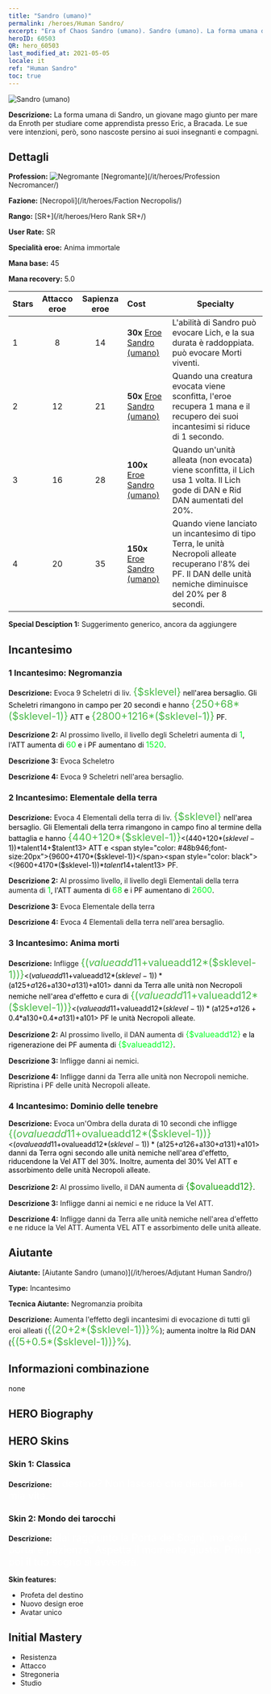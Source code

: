 ```yaml
---
title: "Sandro (umano)"
permalink: /heroes/Human Sandro/
excerpt: "Era of Chaos Sandro (umano). Sandro (umano). La forma umana di Sandro, un giovane mago giunto per mare da Enroth per studiare come apprendista presso Eric, a Bracada. Le sue vere intenzioni, però, sono nascoste persino ai suoi insegnanti e compagni."
heroID: 60503
QR: hero_60503
last_modified_at: 2021-05-05
locale: it
ref: "Human Sandro"
toc: true
---
```

  ![Sandro (umano)](/images/h/h_HumanSandro.jpg)

 **Descrizione:** La forma umana di Sandro, un giovane mago giunto per mare da Enroth per studiare come apprendista presso Eric, a Bracada. Le sue vere intenzioni, però, sono nascoste persino ai suoi insegnanti e compagni.
## Dettagli
 **Profession:** ![Negromante](/images/h/h_prof_6.png)  [Negromante](/it/heroes/Profession Necromancer/)

 **Fazione:** [Necropoli](/it/heroes/Faction Necropolis/)

 **Rango:** [SR+](/it/heroes/Hero Rank SR+/)

 **User Rate:** SR

 **Specialità eroe:** Anima immortale

 **Mana base:** 45

 **Mana recovery:** 5.0


  | Stars | Attacco eroe | Sapienza eroe | Cost |     Specialty     |
  |---------|:---------------:|:---------------:|:--|--------------------|
  |    1    | 8 | 14 | **30x** [Eroe Sandro (umano)](/ItemsIT/her_373/) | L'abilità <Negromanzia> di Sandro può evocare Lich, e la sua durata è raddoppiata. <Elementale della terra> può evocare Morti viventi. |
  |    2    | 12 | 21 | **50x** [Eroe Sandro (umano)](/ItemsIT/her_373/) | Quando una creatura evocata viene sconfitta, l'eroe recupera 1 mana e il recupero dei suoi incantesimi si riduce di 1 secondo. |
  |    3    | 16 | 28 | **100x** [Eroe Sandro (umano)](/ItemsIT/her_373/) | Quando un'unità alleata (non evocata) viene sconfitta, il Lich usa <Sacrificio> 1 volta. Il Lich gode di DAN e Rid DAN aumentati del 20%. |
  |    4    | 20 | 35 | **150x** [Eroe Sandro (umano)](/ItemsIT/her_373/) | Quando viene lanciato un incantesimo di tipo Terra, le unità Necropoli alleate recuperano l'8% dei PF. Il DAN delle unità nemiche diminuisce del 20% per 8 secondi. |

 **Special Desciption 1:** Suggerimento generico, ancora da aggiungere

## Incantesimo
### 1 Incantesimo: Negromanzia
 **Descrizione:** Evoca 9 Scheletri di liv. <span style="color: #48b946;font-size:20px">{$sklevel}</span><span style="color: black"> nell'area bersaglio. Gli Scheletri rimangono in campo per 20 secondi e hanno <span style="color: #48b946;font-size:20px">{250+68*($sklevel-1)}</span><span style="color: black"> ATT e <span style="color: #48b946;font-size:20px">{2800+1216*($sklevel-1)}</span><span style="color: black"> PF.

 **Descrizione 2:** Al prossimo livello, il livello degli Scheletri aumenta di <span style="color: #00ff22;font-size:16px">1</span><span style="color: black">, l'ATT aumenta di <span style="color: #00ff22;font-size:16px">60</span><span style="color: black"> e i PF aumentano di <span style="color: #00ff22;font-size:16px">1520</span><span style="color: black">.

 **Descrizione 3:** Evoca Scheletro

 **Descrizione 4:** Evoca 9 Scheletri nell'area bersaglio.

### 2 Incantesimo: Elementale della terra
 **Descrizione:** Evoca 4 Elementali della terra di liv. <span style="color: #48b946;font-size:20px">{$sklevel}</span><span style="color: black"> nell'area bersaglio. Gli Elementali della terra rimangono in campo fino al termine della battaglia e hanno <span style="color: #48b946;font-size:20px">{440+120*($sklevel-1)}</span><span style="color: black"><(440+120*($sklevel-1))*$talent14+$talent13> ATT e <span style="color: #48b946;font-size:20px">{9600+4170*($sklevel-1)}</span><span style="color: black"><(9600+4170*($sklevel-1))*$talent14+$talent13> PF.

 **Descrizione 2:** Al prossimo livello, il livello degli Elementali della terra aumenta di <span style="color: #00ff22;font-size:16px">1</span><span style="color: black">, l'ATT aumenta di <span style="color: #00ff22;font-size:16px">68</span><span style="color: black"> e i PF aumentano di <span style="color: #00ff22;font-size:16px">2600</span><span style="color: black">.

 **Descrizione 3:** Evoca Elementale della terra

 **Descrizione 4:** Evoca 4 Elementali della terra nell'area bersaglio.

### 3 Incantesimo: Anima morti
 **Descrizione:** Infligge <span style="color: #48b946;font-size:20px">{($valueadd11+$valueadd12*($sklevel-1))}</span><span style="color: black"><($valueadd11+$valueadd12*($sklevel-1))*($a125+$a126+$a130+$a131)+$a101> danni da Terra alle unità non Necropoli nemiche nell'area d'effetto e cura di <span style="color: #48b946;font-size:20px">{($valueadd11+$valueadd12*($sklevel-1))}</span><span style="color: black"><($valueadd11+$valueadd12*($sklevel-1))*($a125+$a126+0.4*$a130+0.4*$a131)+$a101> PF le unità Necropoli alleate.

 **Descrizione 2:** Al prossimo livello, il DAN aumenta di <span style="color: #00ff22;font-size:16px">{$valueadd12}</span><span style="color: black"> e la rigenerazione dei PF aumenta di <span style="color: #00ff22;font-size:16px">{$valueadd12}</span><span style="color: black">.

 **Descrizione 3:** Infligge danni ai nemici.

 **Descrizione 4:** Infligge danni da Terra alle unità non Necropoli nemiche. Ripristina i PF delle unità Necropoli alleate.

### 4 Incantesimo: Dominio delle tenebre
 **Descrizione:** Evoca un'Ombra della durata di 10 secondi che infligge <span style="color: #48b946;font-size:20px">{($ovalueadd11+$ovalueadd12*($sklevel-1))}</span><span style="color: black"><($ovalueadd11+$ovalueadd12*($sklevel-1))*($a125+$a126+$a130+$a131)+$a101> danni da Terra ogni secondo alle unità nemiche nell'area d'effetto, riducendone la Vel ATT del 30%. Inoltre, aumenta del 30% Vel ATT e assorbimento delle unità Necropoli alleate.

 **Descrizione 2:** Al prossimo livello, il DAN aumenta di <span style="color: #1ca216;font-size:18px">{$ovalueadd12}</span><span style="color: black">.

 **Descrizione 3:**  Infligge danni ai nemici e ne riduce la Vel ATT.

 **Descrizione 4:** Infligge danni da Terra alle unità nemiche nell'area d'effetto e ne riduce la Vel ATT. Aumenta VEL ATT e assorbimento delle unità alleate.


## Aiutante

 **Aiutante:**  [Aiutante Sandro (umano)](/it/heroes/Adjutant Human Sandro/) 

 **Type:**  Incantesimo 

 **Tecnica Aiutante:**  Negromanzia proibita 

 **Descrizione:** Aumenta l'effetto degli incantesimi di evocazione di tutti gli eroi alleati (<span style="color: #48b946;font-size:20px">{(20+2*($sklevel-1))}%</span><span style="color: black">); aumenta inoltre la Rid DAN (<span style="color: #48b946;font-size:20px">{(5+0.5*($sklevel-1))}%</span><span style="color: black">).

## Informazioni combinazione

  none
## HERO Biography

## HERO Skins
### Skin 1: **Classica**

 **Descrizione:** <span style="color: #ffffff;font-size:20px">Il destino? Non lascerò che decida della mia vita.</span>


### Skin 2: **Mondo dei tarocchi**

 **Descrizione:** <span style="color: #ffffff;font-size:20px">Hai raggiunto la Porta dei Sogni, ma devi portare pazienza. Aspetta il momento giusto. Prima o poi il tuo sogno si avvererà.</span>

 **Skin features:** 

   - Profeta del destino
   - Nuovo design eroe
   - Avatar unico


## Initial Mastery
   - Resistenza
   - Attacco
   - Stregoneria
   - Studio
